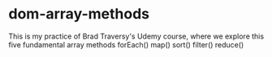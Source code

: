 # dom-array-methods
This is my practice of Brad Traversy's Udemy course, where we explore this five fundamental array methods  forEach() map() sort() filter() reduce()
